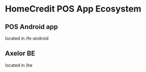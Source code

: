 # HomeCredit POS App Ecosystem

## POS Android app
located in /fe-android

## Axelor BE
located in /be

